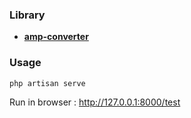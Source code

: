 ### Library

- **[amp-converter](https://github.com/magyarandras/amp-converter/)**

### Usage
```
php artisan serve
```
Run in browser : http://127.0.0.1:8000/test